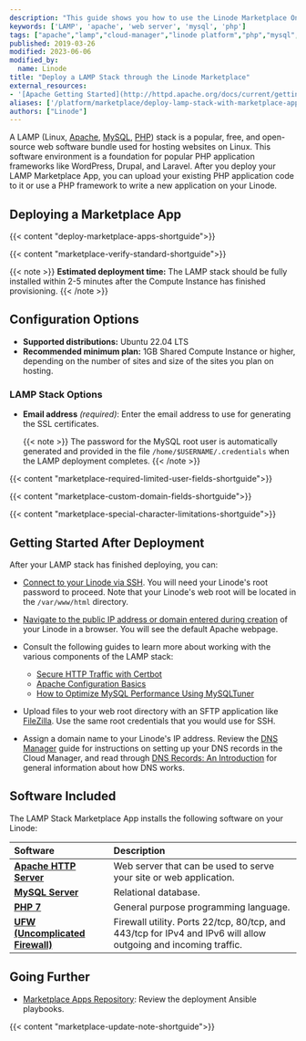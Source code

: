 ```yaml
---
description: "This guide shows you how to use the Linode Marketplace One-Click Application to deploy a LAMP (Linux, Apache, MySQL, PHP) stack on a Linode running Linux."
keywords: ['LAMP', 'apache', 'web server', 'mysql', 'php']
tags: ["apache","lamp","cloud-manager","linode platform","php","mysql","marketplace"]
published: 2019-03-26
modified: 2023-06-06
modified_by:
  name: Linode
title: "Deploy a LAMP Stack through the Linode Marketplace"
external_resources:
- '[Apache Getting Started](http://httpd.apache.org/docs/current/getting-started.html)'
aliases: ['/platform/marketplace/deploy-lamp-stack-with-marketplace-apps/', '/platform/marketplace/deploy-lamp-stack-with-one-click-apps/','/platform/one-click/deploy-lamp-stack-with-one-click-apps/','/guides/deploy-lamp-stack-with-one-click-apps/','/guides/deploy-lamp-stack-with-marketplace-apps/','/guides/lamp-stack-marketplace-app/']
authors: ["Linode"]
---
```


A LAMP (Linux, [Apache](https://www.apache.org), [MySQL](https://www.mysql.com), [PHP](https://www.php.net)) stack is a popular, free, and open-source web software bundle used for hosting websites on Linux. This software environment is a foundation for popular PHP application frameworks like WordPress, Drupal, and Laravel. After you deploy your LAMP Marketplace App, you can upload your existing PHP application code to it or use a PHP framework to write a new application on your Linode.

## Deploying a Marketplace App

{{< content "deploy-marketplace-apps-shortguide">}}

{{< content "marketplace-verify-standard-shortguide">}}

{{< note >}}
**Estimated deployment time:** The LAMP stack should be fully installed within 2-5 minutes after the Compute Instance has finished provisioning.
{{< /note >}}

## Configuration Options

- **Supported distributions:** Ubuntu 22.04 LTS
- **Recommended minimum plan:** 1GB Shared Compute Instance or higher, depending on the number of sites and size of the sites you plan on hosting.

### LAMP Stack Options

- **Email address** *(required)*: Enter the email address to use for generating the SSL certificates.

    {{< note >}}
    The password for the MySQL root user is automatically generated and provided in the file `/home/$USERNAME/.credentials` when the LAMP deployment completes.
    {{< /note >}}

{{< content "marketplace-required-limited-user-fields-shortguide">}}

{{< content "marketplace-custom-domain-fields-shortguide">}}

{{< content "marketplace-special-character-limitations-shortguide">}}

## Getting Started After Deployment

After your LAMP stack has finished deploying, you can:

- [Connect to your Linode via SSH](/docs/products/compute/compute-instances/guides/set-up-and-secure/#connect-to-the-instance). You will need your Linode's root password to proceed. Note that your Linode's web root will be located in the `/var/www/html` directory.

- [Navigate to the public IP address or domain entered during creation](/docs/products/compute/compute-instances/guides/set-up-and-secure/#update-your-systems-hosts-filefind-your-linode-s-ip-address) of your Linode in a browser. You will see the default Apache webpage.

- Consult the following guides to learn more about working with the various components of the LAMP stack:

    - [Secure HTTP Traffic with Certbot](/docs/guides/secure-http-traffic-certbot/)
    - [Apache Configuration Basics](/docs/guides/apache-configuration-basics/)
    - [How to Optimize MySQL Performance Using MySQLTuner](/docs/guides/how-to-optimize-mysql-performance-using-mysqltuner/)

-   Upload files to your web root directory with an SFTP application like [FileZilla](/docs/guides/filezilla/). Use the same root credentials that you would use for SSH.

-   Assign a domain name to your Linode's IP address. Review the [DNS Manager](/docs/products/networking/dns-manager/) guide for instructions on setting up your DNS records in the Cloud Manager, and read through [DNS Records: An Introduction](/docs/guides/dns-overview/) for general information about how DNS works.

## Software Included

The LAMP Stack Marketplace App installs the following software on your Linode:

| **Software** | **Description** |
|:--------------|:------------|
| [**Apache HTTP Server**](https://www.apache.org) | Web server that can be used to serve your site or web application.|
| [**MySQL Server**](https://www.mysql.com) | Relational database. |
| [**PHP 7**](https://www.php.net) | General purpose programming language. |
| [**UFW (Uncomplicated Firewall)**](https://en.wikipedia.org/wiki/Uncomplicated_Firewall) | Firewall utility. Ports 22/tcp, 80/tcp, and 443/tcp for IPv4 and IPv6 will allow outgoing and incoming traffic. |

## Going Further

- [Marketplace Apps Repository](https://github.com/linode-solutions/marketplace-apps): Review the deployment Ansible playbooks.

{{< content "marketplace-update-note-shortguide">}}

